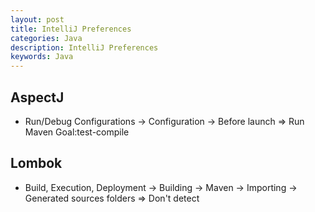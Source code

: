 ```yaml
---
layout: post
title: IntelliJ Preferences
categories: Java
description: IntelliJ Preferences
keywords: Java
---
```



## AspectJ

- Run/Debug Configurations -> Configuration -> Before launch => Run Maven Goal:test-compile

## Lombok

- Build, Execution, Deployment -> Building -> Maven -> Importing -> Generated sources folders => Don't detect

